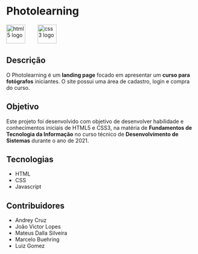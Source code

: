 # Photolearning

<div align="left">
  <img src="https://img.shields.io/badge/HTML5-E34F26?logo=html5&logoColor=white&style=for-the-badge" height="50" alt="html5 logo"  />
  <img width="25" />
  <img src="https://img.shields.io/badge/CSS3-1572B6?logo=css3&logoColor=white&style=for-the-badge" height="50" alt="css3 logo"  />
</div>

###

## Descrição
O Photolearning é um **landing page** focado em apresentar um **curso para fotógrafos** iniciantes. O site possui uma área de cadastro, login e compra do curso.

## Objetivo
Este projeto foi desenvolvido com objetivo de desenvolver habilidade e conhecimentos iniciais de HTML5 e CSS3, na matéria de **Fundamentos de Tecnologia da Informação** no curso técnico de **Desenvolvimento de Sistemas** durante o ano de 2021.

## Tecnologias
- HTML
- CSS
- Javascript

## Contribuidores
* Andrey Cruz 
* João Victor Lopes
* Mateus Dalla Silveira
* Marcelo Buehring
* Luiz Gomez
